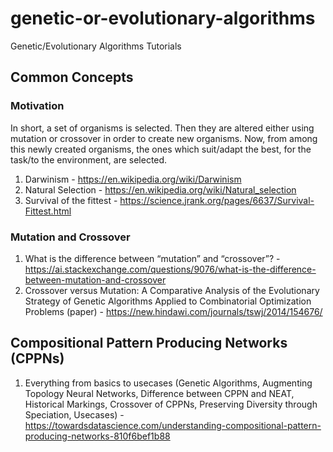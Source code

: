 # genetic-or-evolutionary-algorithms
Genetic/Evolutionary Algorithms Tutorials

## Common Concepts

### Motivation

In short, a set of organisms is selected. Then they are altered either using mutation or crossover in order to create new organisms. Now, from among this newly created organisms, the ones which suit/adapt the best, for the task/to the environment, are selected.

1. Darwinism - https://en.wikipedia.org/wiki/Darwinism
2. Natural Selection - https://en.wikipedia.org/wiki/Natural_selection
3. Survival of the fittest - https://science.jrank.org/pages/6637/Survival-Fittest.html

### Mutation and Crossover

1. What is the difference between “mutation” and “crossover”? - https://ai.stackexchange.com/questions/9076/what-is-the-difference-between-mutation-and-crossover
2. Crossover versus Mutation: A Comparative Analysis of the Evolutionary Strategy of Genetic Algorithms Applied to Combinatorial Optimization Problems (paper) - https://new.hindawi.com/journals/tswj/2014/154676/

## Compositional Pattern Producing Networks (CPPNs)

1. Everything from basics to usecases (Genetic Algorithms, Augmenting Topology Neural Networks, Difference between CPPN and NEAT, Historical Markings, Crossover of CPPNs, Preserving Diversity through Speciation, Usecases) - https://towardsdatascience.com/understanding-compositional-pattern-producing-networks-810f6bef1b88
